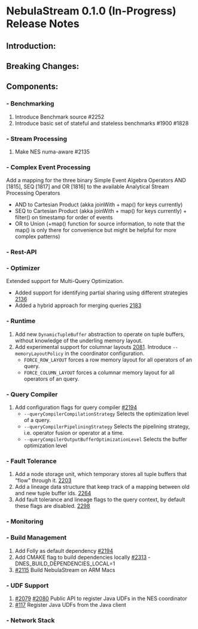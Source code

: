 # NebulaStream 0.1.0 (In-Progress) Release Notes

## Introduction:
## Breaking Changes:
## Components:
### - Benchmarking
1. Introduce Benchmark source #2252
2. Introduce basic set of stateful and stateless benchmarks #1900 #1828 
### - Stream Processing
1. Make NES numa-aware #2135
### - Complex Event Processing
Add a mapping for the three binary Simple Event Algebra Operators AND [1815], SEQ [1817] and OR [1816] to the available Analytical Stream Processing Operators
   - AND to Cartesian Product (akka joinWith + map() for keys currently) 
   - SEQ to Cartesian Product (akka joinWith + map() for keys currently) + filter() on timestamp for order of events 
   - OR to Union (+map() function for source information, to note that the map() is only there for convenience but might be helpful for more complex patterns)  
### - Rest-API
### - Optimizer
Extended support for Multi-Query Optimization.
   - Added support for identifying partial sharing using different strategies [2136](https://github.com/nebulastream/nebulastream/issues/2136)
   - Added a hybrid approach for merging queries [2183](https://github.com/nebulastream/nebulastream/issues/2183) 

### - Runtime
1. Add new `DynamicTupleBuffer` abstraction to operate on tuple buffers, without knowledge of the underling memory layout.
2. Add experimental support for columnar layouts [2081](https://github.com/nebulastream/nebulastream/tree/2081-queryoptimizer-phase-choose-mem-layout).
   Introduce `--memoryLayoutPolicy` in the coordinator configuration.
   - `FORCE_ROW_LAYOUT` forces a row memory layout for all operators of an query.
   - `FORCE_COLUMN_LAYOUT` forces a columnar memory layout for all operators of an query.
### - Query Compiler
1. Add configuration flags for query compiler [#2194](https://github.com/nebulastream/nebulastream/issues/2194)
    - `--queryCompilerCompilationStrategy` Selects the optimization level of a query.
    - `--queryCompilerPipeliningStrategy` Selects the pipelining strategy, i.e. operator  fusion or operator at a time.
    - `--queryCompilerOutputBufferOptimizationLevel` Selects the buffer optimization level
### - Fault Tolerance
1. Add a node storage unit, which temporary stores all tuple buffers that “flow” through it. [2203](https://github.com/nebulastream/nebulastream/issues/2203)
2. Add a lineage data structure that keep track of a mapping between old and new tuple buffer ids. [2264](https://github.com/nebulastream/nebulastream/issues/2264)
3. Add fault tolerance and lineage flags to the query context, by default these flags are disabled. [2298](https://github.com/nebulastream/nebulastream/issues/2298)
### - Monitoring
### - Build Management
1. Add Folly as default dependency [#2194](https://github.com/nebulastream/nebulastream/issues/2194)
2. Add CMAKE flag to build dependencies locally [#2313](https://github.com/nebulastream/nebulastream/issues/2313)
   -DNES_BUILD_DEPENDENCIES_LOCAL=1
3. [#2115](https://github.com/nebulastream/nebulastream/issues/2115) Build NebulaStream on ARM Macs
### - UDF Support
1. [#2079](https://github.com/nebulastream/nebulastream/issues/2079) [#2080](https://github.com/nebulastream/nebulastream/issues/2080) Public API to register Java UDFs in the NES coordinator
2. [#117](https://github.com/nebulastream/nebulastream-java-client/issues/117) Register Java UDFs from the Java client
### - Network Stack
